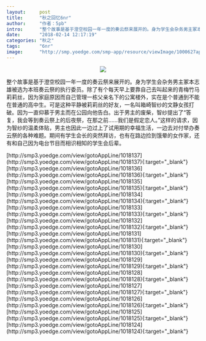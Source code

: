 ```yaml
---
layout:     post
title:      "秋之回忆6nr"
author:     "作者：5pb"
intro:      "整个故事是基于澄空校园一年一度的奏云祭来展开的。身为学生会杂务男主冢本志雄被选为本班奏云祭的执行委员。除了有个每天早上要靠自己去叫起来的青梅竹马莉莉丝，因为家庭原因而自己管理一栋父亲名下的公寓楼外，实在是个普通到不能在普通的高中生。可是这种平静被莉莉丝的好友，一名叫箱崎智纱的文静女孩打破。因为一直仰慕于男主而在公园向他告白。出于男主的废柴，智纱提出了“答复，我会等到奏云祭上的后夜祭，在那之前……我们是假定恋人。”这样的请求，因为智纱的温柔体贴，男主也因此一边过上了试用期的幸福生活，一边去对付举办奏云祭的各种难题。期间有学生会长的突然拜访，也有在路边捡到饿晕的女作家，还有和自己因为电台节目而相识相知的学生会后辈。"
date:       "2018-02-14 12:17:19"
categories: "秋之"
tags:       "6nr"
image:      "http://smp.yoedge.com/smp-app/resource/viewImage/1000627appline.png"
---
```

<div style="text-align: center">
<p><img src="http://smp.yoedge.com/smp-app/resource/viewImage/1000627appline.png"/></p>
</div>
<p class="post-meta">
<span>整个故事是基于澄空校园一年一度的奏云祭来展开的。身为学生会杂务男主冢本志雄被选为本班奏云祭的执行委员。除了有个每天早上要靠自己去叫起来的青梅竹马莉莉丝，因为家庭原因而自己管理一栋父亲名下的公寓楼外，实在是个普通到不能在普通的高中生。可是这种平静被莉莉丝的好友，一名叫箱崎智纱的文静女孩打破。因为一直仰慕于男主而在公园向他告白。出于男主的废柴，智纱提出了“答复，我会等到奏云祭上的后夜祭，在那之前……我们是假定恋人。”这样的请求，因为智纱的温柔体贴，男主也因此一边过上了试用期的幸福生活，一边去对付举办奏云祭的各种难题。期间有学生会长的突然拜访，也有在路边捡到饿晕的女作家，还有和自己因为电台节目而相识相知的学生会后辈。</span>
</p>
[http://smp3.yoedge.com/view/gotoAppLine/1018137](http://smp3.yoedge.com/view/gotoAppLine/1018137){:target="_blank"}
[http://smp3.yoedge.com/view/gotoAppLine/1018136](http://smp3.yoedge.com/view/gotoAppLine/1018136){:target="_blank"}
[http://smp3.yoedge.com/view/gotoAppLine/1018135](http://smp3.yoedge.com/view/gotoAppLine/1018135){:target="_blank"}
[http://smp3.yoedge.com/view/gotoAppLine/1018134](http://smp3.yoedge.com/view/gotoAppLine/1018134){:target="_blank"}
[http://smp3.yoedge.com/view/gotoAppLine/1018133](http://smp3.yoedge.com/view/gotoAppLine/1018133){:target="_blank"}
[http://smp3.yoedge.com/view/gotoAppLine/1018132](http://smp3.yoedge.com/view/gotoAppLine/1018132){:target="_blank"}
[http://smp3.yoedge.com/view/gotoAppLine/1018131](http://smp3.yoedge.com/view/gotoAppLine/1018131){:target="_blank"}
[http://smp3.yoedge.com/view/gotoAppLine/1018130](http://smp3.yoedge.com/view/gotoAppLine/1018130){:target="_blank"}
[http://smp3.yoedge.com/view/gotoAppLine/1018129](http://smp3.yoedge.com/view/gotoAppLine/1018129){:target="_blank"}
[http://smp3.yoedge.com/view/gotoAppLine/1018128](http://smp3.yoedge.com/view/gotoAppLine/1018128){:target="_blank"}
[http://smp3.yoedge.com/view/gotoAppLine/1018127](http://smp3.yoedge.com/view/gotoAppLine/1018127){:target="_blank"}
[http://smp3.yoedge.com/view/gotoAppLine/1018126](http://smp3.yoedge.com/view/gotoAppLine/1018126){:target="_blank"}
[http://smp3.yoedge.com/view/gotoAppLine/1018125](http://smp3.yoedge.com/view/gotoAppLine/1018125){:target="_blank"}
[http://smp3.yoedge.com/view/gotoAppLine/1018124](http://smp3.yoedge.com/view/gotoAppLine/1018124){:target="_blank"}


